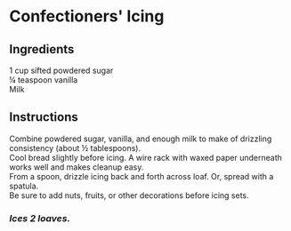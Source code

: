 # Confectioners' Icing

## Ingredients
1 cup sifted powdered sugar  
&frac14; teaspoon vanilla  
Milk

## Instructions
Combine powdered sugar, vanilla, and enough milk to make of drizzling consistency (about &frac12; tablespoons).  
Cool bread slightly before icing. A wire rack with waxed paper underneath works well and makes cleanup easy.  
From a spoon, drizzle icing back and forth across loaf. Or, spread with a spatula.  
Be sure to add nuts, fruits, or other decorations before icing sets.  

### *Ices 2 loaves.*
